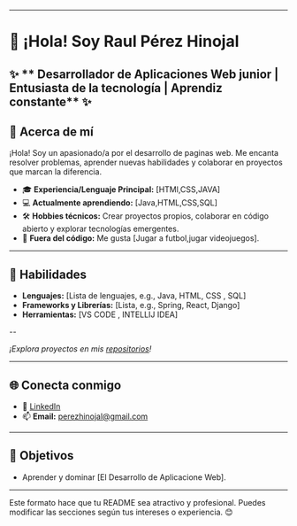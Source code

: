 

---

# 👋 ¡Hola! Soy Raul Pérez Hinojal

✨ ** Desarrollador de Aplicaciones Web junior | Entusiasta de la tecnología | Aprendiz constante** ✨  
---

## 📌 Acerca de mí  

¡Hola! Soy un apasionado/a por el desarrollo de paginas web. Me encanta resolver problemas, aprender nuevas habilidades y colaborar en proyectos que marcan la diferencia.  

- 🎓 **Experiencia/Lenguaje Principal:** [HTMl,CSS,JAVA]  
- 💻 **Actualmente aprendiendo:** [Java,HTML,CSS,SQL]  
- 🛠️ **Hobbies técnicos:** Crear proyectos propios, colaborar en código abierto y explorar tecnologías emergentes.  
- 🚀 **Fuera del código:** Me gusta [Jugar a futbol,jugar videojuegos].  

---

## 🌟 Habilidades  

- **Lenguajes:** [Lista de lenguajes, e.g., Java, HTML, CSS , SQL]  
- **Frameworks y Librerías:** [Lista, e.g., Spring, React, Django]  
- **Herramientas:** [VS CODE , INTELLIJ IDEA]  

--

_¡Explora proyectos en mis [repositorios](https://github.com/raulperezhinojal)!_  

---



## 🌐 Conecta conmigo  

- 💼 [LinkedIn](https://www.linkedin.com/in/raulperezhinojal)  
- 📫 **Email:** [perezhinojal@gmail.com](mailto:tu-correo@ejemplo.com)  



---

## 🎯 Objetivos  

- Aprender y dominar [El Desarrollo de Aplicacione Web].  

---

Este formato hace que tu README sea atractivo y profesional. Puedes modificar las secciones según tus intereses o experiencia. 😊
